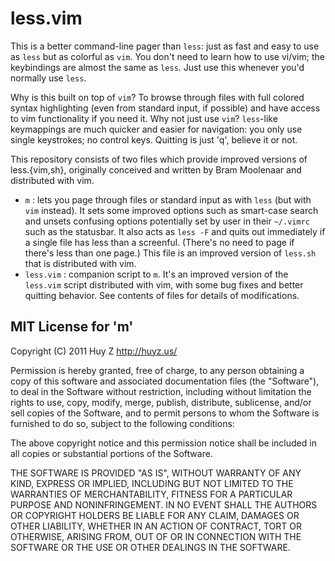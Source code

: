 less.vim
========
This is a better command-line pager than `less`: just as fast and easy to use
as `less` but as colorful as `vim`.  You don't need to learn how to use
vi/vim; the keybindings are almost the same as `less`.  Just use this whenever
you'd normally use `less`.

Why is this built on top of `vim`? To browse through files with full colored
syntax highlighting (even from standard input, if possible) and have access to
vim functionality if you need it. Why not just use `vim`? `less`-like
keymappings are much quicker and easier for navigation: you only use single
keystrokes; no control keys. Quitting is just 'q', believe it or not.

This repository consists of two files which provide improved versions of
less.{vim,sh}, originally conceived and written by Bram Moolenaar and
distributed with vim.

*   `m` : lets you page through files or standard input as with `less` (but
    with `vim` instead). It sets some improved options such as smart-case
    search and unsets confusing options potentially set by user in their
    `~/.vimrc` such as the statusbar. It also acts as `less -F` and quits out
    immediately if a single file has less than a screenful. (There's no need to
    page if there's less than one page.) This file is an improved version of
    `less.sh` that is distributed with vim.
*   `less.vim` : companion script to `m`.  It's an improved version of the
    `less.vim` script distributed with vim, with some bug fixes and better
    quitting behavior. See contents of files for details of modifications.

MIT License for 'm'
-------------------
Copyright (C) 2011 Huy Z  http://huyz.us/

Permission is hereby granted, free of charge, to any person obtaining
a copy of this software and associated documentation files (the
"Software"), to deal in the Software without restriction, including
without limitation the rights to use, copy, modify, merge, publish,
distribute, sublicense, and/or sell copies of the Software, and to
permit persons to whom the Software is furnished to do so, subject to
the following conditions:

The above copyright notice and this permission notice shall be
included in all copies or substantial portions of the Software.

THE SOFTWARE IS PROVIDED "AS IS", WITHOUT WARRANTY OF ANY KIND,
EXPRESS OR IMPLIED, INCLUDING BUT NOT LIMITED TO THE WARRANTIES OF
MERCHANTABILITY, FITNESS FOR A PARTICULAR PURPOSE AND
NONINFRINGEMENT. IN NO EVENT SHALL THE AUTHORS OR COPYRIGHT HOLDERS BE
LIABLE FOR ANY CLAIM, DAMAGES OR OTHER LIABILITY, WHETHER IN AN ACTION
OF CONTRACT, TORT OR OTHERWISE, ARISING FROM, OUT OF OR IN CONNECTION
WITH THE SOFTWARE OR THE USE OR OTHER DEALINGS IN THE SOFTWARE.

